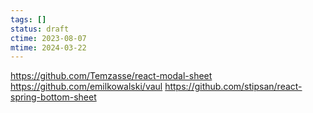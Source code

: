 ```yaml
---
tags: []
status: draft
ctime: 2023-08-07
mtime: 2024-03-22
---
```


https://github.com/Temzasse/react-modal-sheet
https://github.com/emilkowalski/vaul
https://github.com/stipsan/react-spring-bottom-sheet